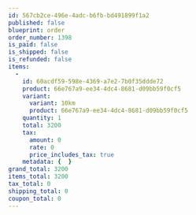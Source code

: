```yaml
---
id: 567cb2ce-496e-4adc-b6fb-bd491899f1a2
published: false
blueprint: order
order_number: 1398
is_paid: false
is_shipped: false
is_refunded: false
items:
  -
    id: 60acdf59-598e-4369-a7e2-7b0f35ddde72
    product: 66e767a9-ee34-4dc4-8681-d09bb59f0cf5
    variant:
      variant: 10km
      product: 66e767a9-ee34-4dc4-8681-d09bb59f0cf5
    quantity: 1
    total: 3200
    tax:
      amount: 0
      rate: 0
      price_includes_tax: true
    metadata: {  }
grand_total: 3200
items_total: 3200
tax_total: 0
shipping_total: 0
coupon_total: 0
---
```

